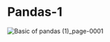 # Pandas-1
![Basic of pandas (1)_page-0001](https://github.com/iampraveens/Pandas/assets/125688218/202aa053-d2ef-43ef-bf4b-0a620bd7d7ff)
